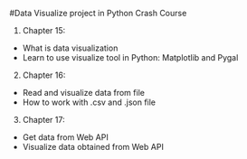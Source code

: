 #Data Visualize project in Python Crash Course

1. Chapter 15:
- What is data visualization
- Learn to use visualize tool in Python: Matplotlib and Pygal

2. Chapter 16:
- Read and visualize data from file
- How to work with .csv and .json file

3. Chapter 17:
- Get data from Web API
- Visualize data obtained from Web API
